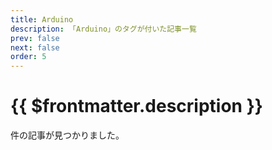 ```yaml
---
title: Arduino
description: 「Arduino」のタグが付いた記事一覧
prev: false
next: false
order: 5
---
```


<script lang="ts" setup>
    import TaggedPostList   from "../.vitepress/components/TaggedPostList.vue"
    import PostCounter      from "../.vitepress/components/PostCounter.vue"
</script>

# {{ $frontmatter.description }}

<span class="text-base"><PostCounter tag="arduino" /></span>件の記事が見つかりました。

<TaggedPostList tag="arduino" />